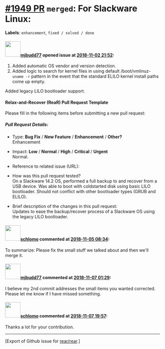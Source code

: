 [\#1949 PR](https://github.com/rear/rear/pull/1949) `merged`: For Slackware Linux:
==================================================================================

**Labels**: `enhancement`, `fixed / solved / done`

#### <img src="https://avatars.githubusercontent.com/u/44712797?u=76ffd3fdab86195f7641fd6e2711e18e312bf8fd&v=4" width="50">[mjbudd77](https://github.com/mjbudd77) opened issue at [2018-11-02 21:52](https://github.com/rear/rear/pull/1949):

1.  Added automatic OS vendor and version detection.
2.  Added logic to search for kernel files in using default
    /boot/vmlinuz-`uname -r` pattern in the event that the standard
    ELILO kernel install paths come up empty.

Added legacy LILO bootloader support.

#### Relax-and-Recover (ReaR) Pull Request Template

Please fill in the following items before submitting a new pull request:

##### Pull Request Details:

-   Type: **Bug Fix** / **New Feature** / **Enhancement** / **Other?**  
    Enhancement

-   Impact: **Low** / **Normal** / **High** / **Critical** /
    **Urgent**  
    Normal.

-   Reference to related issue (URL):

-   How was this pull request tested?  
    On a Slackware 14.2 OS, performed a full backup to and recover from
    a USB device. Was able to boot with coldstarted disk using basic
    LILO bootloader. Should not conflict with other bootloader types
    (GRUB and ELILO).

-   Brief description of the changes in this pull request:  
    Updates to ease the backup/recover process of a Slackware OS using
    the legacy LILO bootloader.

#### <img src="https://avatars.githubusercontent.com/u/101384?v=4" width="50">[schlomo](https://github.com/schlomo) commented at [2018-11-05 08:34](https://github.com/rear/rear/pull/1949#issuecomment-435792955):

To summarize: Please fix the small stuff we talked about and then we'll
merge it.

#### <img src="https://avatars.githubusercontent.com/u/44712797?u=76ffd3fdab86195f7641fd6e2711e18e312bf8fd&v=4" width="50">[mjbudd77](https://github.com/mjbudd77) commented at [2018-11-07 01:29](https://github.com/rear/rear/pull/1949#issuecomment-436470871):

I believe my 2nd commit addresses the small items you wanted corrected.
Please let me know if I have missed something.

#### <img src="https://avatars.githubusercontent.com/u/101384?v=4" width="50">[schlomo](https://github.com/schlomo) commented at [2018-11-07 19:57](https://github.com/rear/rear/pull/1949#issuecomment-436757094):

Thanks a lot for your contribution.

------------------------------------------------------------------------

\[Export of Github issue for
[rear/rear](https://github.com/rear/rear).\]
